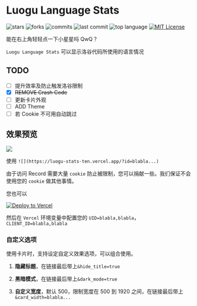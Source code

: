 # Luogu Language Stats

![stars](https://badgen.net/github/stars/Hope666666/Luogu-Stats?cache=600)
![forks](https://badgen.net/github/forks/Hope666666/Luogu-Stats?cache=600)
![commits](https://badgen.net/github/commits/Hope666666/Luogu-Stats)
![last commit](https://badgen.net/github/last-commit/Hope666666/Luogu-Stats?cache=600)
![top language](https://img.shields.io/github/languages/top/Hope666666/Luogu-Stats?cache=600)
[![MIT License](https://badgen.net/github/license/Hope666666/Luogu-Stats)](https://github.com/Hope666666/Luogu-Stats/blob/master/LICENSE)

能在右上角轻轻点一下小星星吗 QwQ？

`Luogu Language Stats` 可以显示洛谷代码所使用的语言情况

## TODO

- [ ] 提升效率及防止触发洛谷限制
- [x] ~~REMOVE Crash Code~~
- [ ] 更新卡片外观
- [ ] ADD Theme
- [ ] 若 Cookie 不可用自动跳过

## 效果预览

![](https://luogu-stats-ten.vercel.app/?id=687081)

使用 `![](https://luogu-stats-ten.vercel.app/?id=blabla...)`

由于访问 Record 需要大量 `cookie` 防止被限制，您可以捐献一些。我们保证不会使用您的 `cookie` 做其他事情。

您也可以 

[![Deploy to Vercel](https://vercel.com/button)](https://vercel.com/import/project?template=https://github.com/Hope666666/Luogu-Stats) 

然后在 `Vercel` 环境变量中配置您的 `UID=blabla,blabla`，`CLIENT_ID=blabla,blabla`

### 自定义选项

使用卡片时，支持设定自定义效果选项，可以组合使用。

1. **隐藏标题**，在链接最后带上`&hide_title=true`

2. **黑暗模式**，在链接最后带上`&dark_mode=true`

3. **自定义宽度**，默认 500，限制宽度在 500 到 1920 之间，在链接最后带上`&card_width=blabla...`